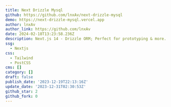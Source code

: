```yaml
---
title: Next Drizzle Mysql
github: https://github.com/lnxAv/next-drizzle-mysql
demo: https://next-drizzle-mysql.vercel.app
author: lnxAv
author_link: https://github.com/lnxAv
date: 2024-02-18T13:23:58.236Z
description: Next.js 14 - Drizzle ORM; Perfect for prototyping & more. 🚀🚀
ssg:
  - Nextjs
css:
  - Tailwind
  - PostCSS
cms: []
category: []
draft: false
publish_date: '2023-12-19T22:13:16Z'
update_date: '2023-12-31T02:30:53Z'
github_star: 2
github_fork: 0
---
```

